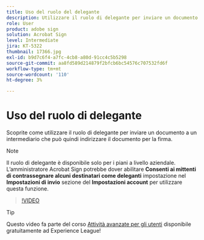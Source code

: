 ```yaml
---
title: Uso del ruolo del delegante
description: Utilizzare il ruolo di delegante per inviare un documento a un intermediario che può quindi indirizzare il documento per la firma
role: User
product: adobe sign
solution: Acrobat Sign
level: Intermediate
jira: KT-5322
thumbnail: 17366.jpg
exl-id: b9d7c6f4-a7fc-4cb8-a80d-91cc4c5b5298
source-git-commit: aa8fd589d214879f2bfcb6bc54576c707532fd6f
workflow-type: tm+mt
source-wordcount: '110'
ht-degree: 3%

---
```


# Uso del ruolo di delegante

Scoprite come utilizzare il ruolo di delegante per inviare un documento a un intermediario che può quindi indirizzare il documento per la firma.

>[!NOTE]
>
>Il ruolo di delegante è disponibile solo per i piani a livello aziendale. L’amministratore Acrobat Sign potrebbe dover abilitare **Consenti ai mittenti di contrassegnare alcuni destinatari come deleganti** impostazione nel **Impostazioni di invio** sezione del **Impostazioni account** per utilizzare questa funzione.

>[!VIDEO](https://video.tv.adobe.com/v/343621?quality=12&learn=on&hidetitle=true)

>[!TIP]
>
>Questo video fa parte del corso [Attività avanzate per gli utenti](https://experienceleague.adobe.com/?recommended=Sign-U-1-2020.3) disponibile gratuitamente ad Experience League!
